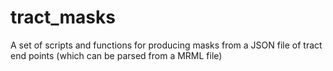 # tract_masks
A set of scripts and functions for producing masks from a JSON file of tract end points (which can be parsed from a MRML file)
